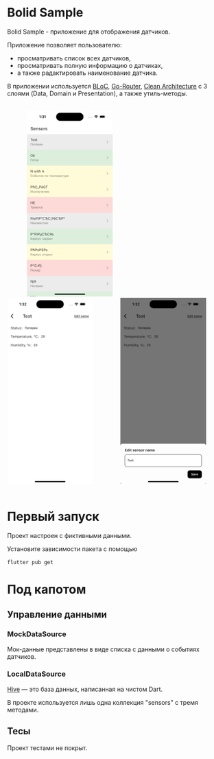 # Bolid Sample

Bolid Sample - приложение для отображения датчиков.

Приложение позволяет пользователю: 
- просматривать список всех датчиков, 
- просматривать полную информацию о датчиках, 
- а также радактировать наименование датчика.

В приложении используется [BLoC], [Go-Router], [Clean Architecture] с 3 слоями (Data, Domain и Presentation), а также утиль-методы.

<br />
<div>
  &emsp;&emsp;&emsp;
  <img src="https://github.com/ProtoCornHub/bolid_sample/blob/main/assets/ios/main.png" alt="Light theme" width="200">
  &emsp;&emsp;&emsp;&emsp;
  <img src="https://github.com/ProtoCornHub/bolid_sample/blob/main/assets/ios/details.png" alt="Dark theme" width="200">  
  &emsp;&emsp;&emsp;&emsp;
  <img src="https://github.com/ProtoCornHub/bolid_sample/blob/main/assets/ios/edit_name.png" alt="Dark theme" width="200">  
</div>
<br />

[Bloc]: https://bloclibrary.dev/#/
[Clean Architecture]: https://tech.tamara.co/architect-your-flutter-app-the-clean-way-with-bloc-703e6a8c2d23
[Go-Router]: https://pub.dev/packages/go_router

# Первый запуск

Проект настроен с фиктивными данными. 

Установите зависимости пакета с помощью

```
flutter pub get
```

# Под капотом

## Управление данными

### MockDataSource

Мок-данные представлены в виде списка с данными о событиях датчиков.

### LocalDataSource

[Hive] — это база данных, написанная на чистом Dart.

В проекте используется лишь одна коллекция "sensors" с тремя методами.

[Hive]: https://pub.dev/packages/hive

## Тесы

Проект тестами не покрыт.
